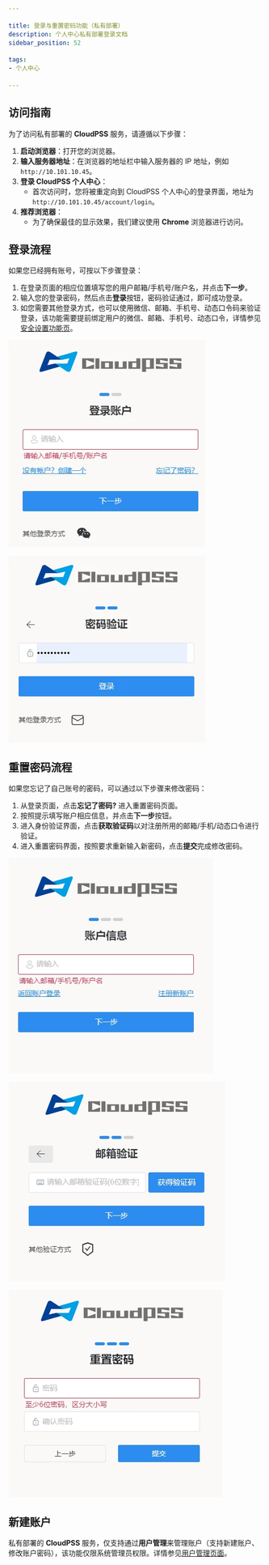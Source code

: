 ```yaml
---

title: 登录与重置密码功能（私有部署）
description: 个人中心私有部署登录文档
sidebar_position: 52

tags: 
- 个人中心

---
```



## 访问指南

为了访问私有部署的 **CloudPSS** 服务，请遵循以下步骤：

1. **启动浏览器**：打开您的浏览器。
2. **输入服务器地址**：在浏览器的地址栏中输入服务器的 IP 地址，例如 `http://10.101.10.45`。
3. **登录 CloudPSS 个人中心**：
   - 首次访问时，您将被重定向到 CloudPSS 个人中心的登录界面，地址为 `http://10.101.10.45/account/login`。
4. **推荐浏览器**：
   - 为了确保最佳的显示效果，我们建议使用 **Chrome** 浏览器进行访问。


## 登录流程

如果您已经拥有账号，可按以下步骤登录：

1. 在登录页面的相应位置填写您的用户邮箱/手机号/账户名，并点击**下一步**。
2. 输入您的登录密码，然后点击**登录**按钮，密码验证通过，即可成功登录。
3. 如您需要其他登录方式，也可以使用微信、邮箱、手机号、动态口令码来验证登录，该功能需要提前绑定用户的微信、邮箱、手机号、动态口令，详情参见[安全设置功能页](../settings/security/index.md "安全设置")。

![输入登录账户](../login/输入登录账户.png "输入登录账户")

![输入登录密码](../login/输入登录密码.png "输入登录密码")

## 重置密码流程

如果您忘记了自己账号的密码，可以通过以下步骤来修改密码：

1. 从登录页面，点击**忘记了密码?** 进入重置密码页面。
2. 按照提示填写账户相应信息，并点击**下一步**按钮。
3. 进入身份验证界面，点击**获取验证码**以对注册所用的邮箱/手机/动态口令进行验证。
4. 进入重置密码界面，按照要求重新输入新密码，点击**提交**完成修改密码。

![账户信息界面](../login/账户信息.png "账户信息界面")

![邮箱/手机验证界面](../login/邮箱验证.png "邮箱/手机验证界面")

![重置密码页面](../login/重置密码.png "重置密码页面")

## 新建账户

私有部署的 **CloudPSS** 服务，仅支持通过**用户管理**来管理账户（支持新建账户、修改账户密码），该功能仅限系统管理员权限。详情参见[用户管理页面](../settings/users/index.md "用户管理")。
